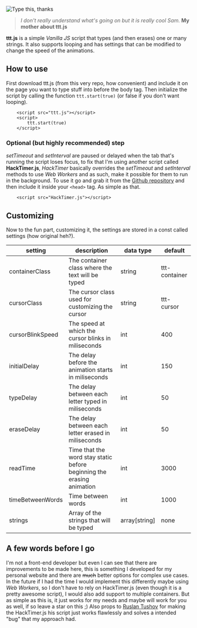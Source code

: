 ![Type this, thanks](https://i.imgur.com/LgPBylM.png)

> *I don't really understand what's going on but it is really cool Sam.*
> **My mother about ttt.js**

**ttt.js** is a simple *Vanilla JS* script that types (and then erases) one or many strings. It also supports looping and has settings that can be modified to change the speed of the animations.

## How to use

First download ttt.js (from this very repo, how convenient) and include it on the page you want to type stuff into before the body tag. Then initialize the script by calling the function `ttt.start(true)` (or false if you don't want looping).

	    <script src="ttt.js"></script>
	    <script>
            ttt.start(true)
	    </script>

### Optional (but highly recommended) step

*setTimeout* and *setInterval* are paused or delayed when the tab that's running the script loses focus, to fix that I'm using another script called **HackTimer.js**, *HackTimer* basically overrides the *setTimeout* and *setInterval* methods to use *Web Workers* and as such, make it possible for them to run in the background.
To use it go and grab it from the [Github repository](https://github.com/turuslan/HackTimer) and then include it inside your `<head>` tag. As simple as that.

	    <script src="HackTimer.js"></script>

## Customizing
Now to the fun part, customizing it, the settings are stored in a const called settings (how original heh?).

| setting | description | data type | default |
|--|--|--|--|
| containerClass | The container class where the text will be typed | string | ttt-container |
| cursorClass | The cursor class used for customizing the cursor | string | ttt-cursor |
| cursorBlinkSpeed | The speed at which the cursor blinks in miliseconds | int| 400 |
| initialDelay | The delay before the animation starts in miliseconds | int | 150 |
| typeDelay | The delay between each letter typed in miliseconds | int | 50 |
| eraseDelay | The delay between each letter erased in miliseconds | int | 50 |
| readTime | Time that the word stay static before beginning the erasing animation | int | 3000 |
| timeBetweenWords | Time between words | int | 1000 |
| strings | Array of the strings that will be typed | array[string]| none |

## A few words before I go
I'm not a front-end developer but even I can see that there are improvements to be made here, this is something I developed for my personal website and there are ~~much~~ better options for complex use cases. In the future if I had the time I would implement this differently maybe using *Web Workers*, so I don't have to rely on HackTimer.js (even though it is a pretty awesome script), I would also add support to multiple containers.
But as simple as this is, it just works for my needs and maybe will work for you as well, if so leave a star on this ;)
Also props to [Ruslan Tushov](https://github.com/turuslan) for making the HackTimer.js his script just works flawlessly and solves a intended "bug" that my approach had.
